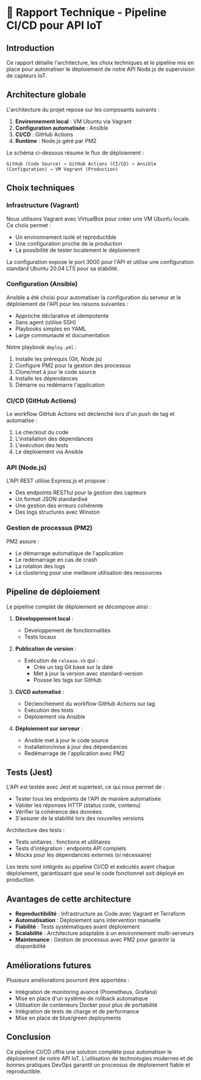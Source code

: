 # 📄 Rapport Technique - Pipeline CI/CD pour API IoT

## Introduction

Ce rapport détaille l'architecture, les choix techniques et le pipeline mis en place pour automatiser le déploiement de notre API Node.js de supervision de capteurs IoT.

## Architecture globale

L'architecture du projet repose sur les composants suivants :

1. **Environnement local** : VM Ubuntu via Vagrant
2. **Configuration automatisée** : Ansible
3. **CI/CD** : GitHub Actions
4. **Runtime** : Node.js géré par PM2

Le schéma ci-dessous résume le flux de déploiement :

```
GitHub (Code Source) → GitHub Actions (CI/CD) → Ansible (Configuration) → VM Vagrant (Production)
```

## Choix techniques

### Infrastructure (Vagrant)

Nous utilisons Vagrant avec VirtualBox pour créer une VM Ubuntu locale. Ce choix permet :
- Un environnement isolé et reproductible
- Une configuration proche de la production
- La possibilité de tester localement le déploiement

La configuration expose le port 3000 pour l'API et utilise une configuration standard Ubuntu 20.04 LTS pour sa stabilité.

### Configuration (Ansible)

Ansible a été choisi pour automatiser la configuration du serveur et le déploiement de l'API pour les raisons suivantes :
- Approche déclarative et idempotente
- Sans agent (utilise SSH)
- Playbooks simples en YAML
- Large communauté et documentation

Notre playbook `deploy.yml` :
1. Installe les prérequis (Git, Node.js)
2. Configure PM2 pour la gestion des processus
3. Clone/met à jour le code source
4. Installe les dépendances
5. Démarre ou redémarre l'application

### CI/CD (GitHub Actions)

Le workflow GitHub Actions est déclenché lors d'un push de tag et automatise :
1. Le checkout du code
2. L'installation des dépendances
3. L'exécution des tests
4. Le déploiement via Ansible

### API (Node.js)

L'API REST utilise Express.js et propose :
- Des endpoints RESTful pour la gestion des capteurs
- Un format JSON standardisé
- Une gestion des erreurs cohérente
- Des logs structurés avec Winston

### Gestion de processus (PM2)

PM2 assure :
- Le démarrage automatique de l'application
- Le redémarrage en cas de crash
- La rotation des logs
- Le clustering pour une meilleure utilisation des ressources

## Pipeline de déploiement

Le pipeline complet de déploiement se décompose ainsi :

1. **Développement local** :
   - Développement de fonctionnalités
   - Tests locaux

2. **Publication de version** :
   - Exécution de `release.sh` qui :
     - Crée un tag Git basé sur la date
     - Met à jour la version avec standard-version
     - Pousse les tags sur GitHub

3. **CI/CD automatisé** :
   - Déclenchement du workflow GitHub Actions sur tag
   - Exécution des tests
   - Déploiement via Ansible

4. **Déploiement sur serveur** :
   - Ansible met à jour le code source
   - Installation/mise à jour des dépendances
   - Redémarrage de l'application avec PM2

## Tests (Jest)

L'API est testée avec Jest et supertest, ce qui nous permet de :
- Tester tous les endpoints de l'API de manière automatisée
- Valider les réponses HTTP (status code, contenu)
- Vérifier la cohérence des données
- S'assurer de la stabilité lors des nouvelles versions

Architecture des tests :
- Tests unitaires : fonctions et utilitaires
- Tests d'intégration : endpoints API complets
- Mocks pour les dépendances externes (si nécessaire)

Les tests sont intégrés au pipeline CI/CD et exécutés avant chaque déploiement, garantissant que seul le code fonctionnel soit déployé en production.

## Avantages de cette architecture

- **Reproductibilité** : Infrastructure as Code avec Vagrant et Terraform
- **Automatisation** : Déploiement sans intervention manuelle
- **Fiabilité** : Tests systématiques avant déploiement
- **Scalabilité** : Architecture adaptable à un environnement multi-serveurs
- **Maintenance** : Gestion de processus avec PM2 pour garantir la disponibilité

## Améliorations futures

Plusieurs améliorations pourront être apportées :
- Intégration de monitoring avancé (Prometheus, Grafana)
- Mise en place d'un système de rollback automatique
- Utilisation de conteneurs Docker pour plus de portabilité
- Intégration de tests de charge et de performance
- Mise en place de blue/green deployments

## Conclusion

Ce pipeline CI/CD offre une solution complète pour automatiser le déploiement de notre API IoT. L'utilisation de technologies modernes et de bonnes pratiques DevOps garantit un processus de déploiement fiable et reproductible.